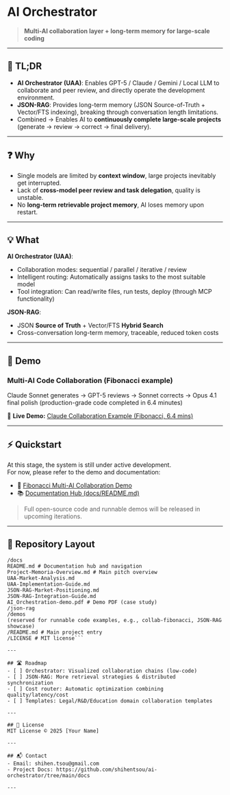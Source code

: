 # AI Orchestrator  
> **Multi-AI collaboration layer + long-term memory for large-scale coding**

---

## 🚀 TL;DR
- **AI Orchestrator (UAA)**: Enables GPT-5 / Claude / Gemini / Local LLM to collaborate and peer review, and directly operate the development environment.
- **JSON-RAG**: Provides long-term memory (JSON Source-of-Truth + Vector/FTS indexing), breaking through conversation length limitations.
- Combined → Enables AI to **continuously complete large-scale projects** (generate → review → correct → final delivery).

---

## ❓ Why
- Single models are limited by **context window**, large projects inevitably get interrupted.
- Lack of **cross-model peer review and task delegation**, quality is unstable.
- No **long-term retrievable project memory**, AI loses memory upon restart.

---

## 💡 What
**AI Orchestrator (UAA)**:
- Collaboration modes: sequential / parallel / iterative / review
- Intelligent routing: Automatically assigns tasks to the most suitable model
- Tool integration: Can read/write files, run tests, deploy (through MCP functionality)

**JSON-RAG**:
- JSON **Source of Truth** + Vector/FTS **Hybrid Search**
- Cross-conversation long-term memory, traceable, reduced token costs

---

## 🧪 Demo

### Multi-AI Code Collaboration (Fibonacci example)
Claude Sonnet generates → GPT-5 reviews → Sonnet corrects → Opus 4.1 final polish (production-grade code completed in 6.4 minutes)

🔗 **Live Demo:** [Claude Collaboration Example (Fibonacci, 6.4 mins)](https://claude.ai/share/229370a4-5628-4612-831d-6a8a526b6500)

---

## ⚡ Quickstart
At this stage, the system is still under active development.  
For now, please refer to the demo and documentation:

- 🔗 [Fibonacci Multi-AI Collaboration Demo](https://claude.ai/share/229370a4-5628-4612-831d-6a8a526b6500)  
- 📚 [Documentation Hub (docs/README.md)](./docs/README.md)

> Full open-source code and runnable demos will be released in upcoming iterations.

---

## 📂 Repository Layout

```
/docs
README.md # Documentation hub and navigation
Project-Memoria-Overview.md # Main pitch overview
UAA-Market-Analysis.md
UAA-Implementation-Guide.md
JSON-RAG-Market-Positioning.md
JSON-RAG-Integration-Guide.md
AI_Orchestration-demo.pdf # Demo PDF (case study)
/json-rag
/demos
(reserved for runnable code examples, e.g., collab-fibonacci, JSON-RAG showcase)
/README.md # Main project entry
/LICENSE # MIT license```

---

## 🛣 Roadmap
- [ ] Orchestrator: Visualized collaboration chains (low-code)
- [ ] JSON-RAG: More retrieval strategies & distributed synchronization
- [ ] Cost router: Automatic optimization combining quality/latency/cost
- [ ] Templates: Legal/R&D/Education domain collaboration templates

---

## 📜 License
MIT License © 2025 [Your Name]

---

## 📬 Contact
- Email: shihen.tsou@gmail.com
- Project Docs: https://github.com/shihentsou/ai-orchestrator/tree/main/docs

---
